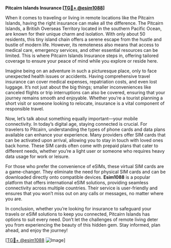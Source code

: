 **Pitcairn Islands Insurance [[TG💪+ @esim1088](https://t.me/s/esim1088)]**

When it comes to traveling or living in remote locations like the Pitcairn Islands, having the right insurance can make all the difference. The Pitcairn Islands, a British Overseas Territory located in the southern Pacific Ocean, are known for their unique charm and isolation. With only about 50 residents, this tiny island chain offers a serene escape from the hustle and bustle of modern life. However, its remoteness also means that access to medical care, emergency services, and other essential resources can be limited. This is where Pitcairn Islands Insurance steps in, offering tailored coverage to ensure your peace of mind while you explore or reside here.

Imagine being on an adventure in such a picturesque place, only to face unexpected health issues or accidents. Having comprehensive travel insurance can cover medical expenses, repatriation costs, and even lost luggage. It’s not just about the big things; smaller inconveniences like canceled flights or trip interruptions can also be covered, ensuring that your journey remains smooth and enjoyable. Whether you’re a tourist planning a short visit or someone looking to relocate, insurance is a vital component of responsible travel.

Now, let’s talk about something equally important—your mobile connectivity. In today’s digital age, staying connected is crucial. For travelers to Pitcairn, understanding the types of phone cards and data plans available can enhance your experience. Many providers offer SIM cards that can be activated upon arrival, allowing you to stay in touch with loved ones back home. These SIM cards often come with prepaid plans that cater to different needs, whether you’re a light user or someone who requires heavy data usage for work or leisure.

For those who prefer the convenience of eSIMs, these virtual SIM cards are a game-changer. They eliminate the need for physical SIM cards and can be downloaded directly onto compatible devices. **Esim1088** is a popular platform that offers international eSIM solutions, providing seamless connectivity across multiple countries. Their service is user-friendly and ensures that you won’t miss out on any calls or messages, no matter where you are.

In conclusion, whether you’re looking for insurance to safeguard your travels or eSIM solutions to keep you connected, Pitcairn Islands has options to suit every need. Don’t let the challenges of remote living deter you from experiencing the beauty of this hidden gem. Stay informed, plan ahead, and enjoy the journey! 

[[TG💪+ @esim1088](https://t.me/s/esim1088) ![Image](https://i.postimg.cc/Y0z9fWf4/image.png)]